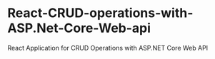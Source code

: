 # React-CRUD-operations-with-ASP.Net-Core-Web-api
React Application for CRUD Operations with ASP.NET Core Web API
